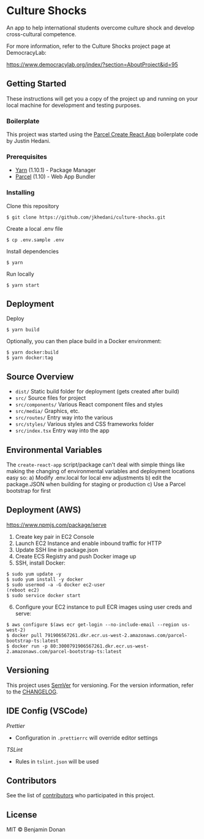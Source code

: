 # Culture Shocks

An app to help international students overcome culture shock and develop cross-cultural competence.

For more information, refer to the Culture Shocks project page at DemocracyLab:

https://www.democracylab.org/index/?section=AboutProject&id=95

## Getting Started

These instructions will get you a copy of the project up and running on your local machine for development and testing purposes.

### Boilerplate

This project was started using the [Parcel Create React App](https://github.com/jkhedani/parcel-create-react-app) boilerplate code by Justin Hedani.

### Prerequisites

- [Yarn](https://yarnpkg.com/) (1.10.1) - Package Manager
- [Parcel](https://parceljs.org/) (1.10) - Web App Bundler

### Installing

Clone this repository

```
$ git clone https://github.com/jkhedani/culture-shocks.git
```

Create a local .env file

```
$ cp .env.sample .env
```

Install dependencies

```
$ yarn
```

Run locally

```
$ yarn start
```

## Deployment

Deploy

```
$ yarn build
```

Optionally, you can then place build in a Docker environment:

```
$ yarn docker:build
$ yarn docker:tag
```

## Source Overview

- `dist/` Static build folder for deployment (gets created after build)
- `src/` Source files for project
- `src/components/` Various React component files and styles
- `src/media/` Graphics, etc.
- `src/routes/` Entry way into the various
- `src/styles/` Various styles and CSS frameworks folder
- `src/index.tsx` Entry way into the app

## Environmental Variables

The `create-react-app` script/package can't deal with simple things like making the changing of environmental variables and deployment locations easy so:
a) Modify .env.local for local env adjustments
b) edit the package.JSON when building for staging or production
c) Use a Parcel bootstrap for first

## Deployment (AWS)

https://www.npmjs.com/package/serve

1. Create key pair in EC2 Console
2. Launch EC2 Instance and enable inbound traffic for HTTP
3. Update SSH line in package.json
4. Create ECS Registry and push Docker image up
5. SSH, install Docker:

```
$ sudo yum update -y
$ sudo yum install -y docker
$ sudo usermod -a -G docker ec2-user
(reboot ec2)
$ sudo service docker start
```

6. Configure your EC2 instance to pull ECR images using user creds and serve:

```
$ aws configure $(aws ecr get-login --no-include-email --region us-west-2)
$ docker pull 791906567261.dkr.ecr.us-west-2.amazonaws.com/parcel-bootstrap-ts:latest
$ docker run -p 80:3000791906567261.dkr.ecr.us-west-2.amazonaws.com/parcel-bootstrap-ts:latest
```

## Versioning

This project uses [SemVer](http://semver.org/) for versioning. For the version information, refer to the [CHANGELOG](https://github.com/jkhedani/culture-shocks/blob/master/CHANGELOG.md).

## IDE Config (VSCode)

_Prettier_

- Configuration in `.prettierrc` will override editor settings

_TSLint_

- Rules in `tslint.json` will be used

## Contributors

See the list of [contributors](https://github.com/jkhedani/culture-shocks/blob/master/CONTRIBUTORS.md) who participated in this project.

## License

MIT © Benjamin Donan
